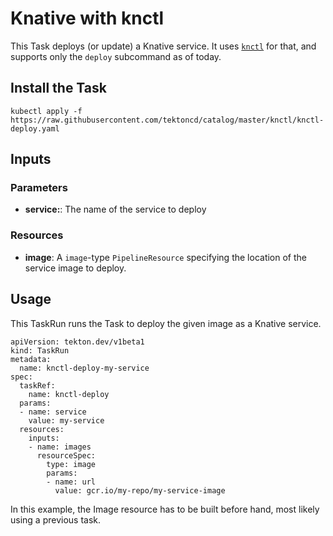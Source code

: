 # Knative with knctl

This Task deploys (or update) a Knative service. It uses
[`knctl`](https://github.com/cppforlife/knctl) for that, and supports
only the `deploy` subcommand as of today.

## Install the Task

```
kubectl apply -f https://raw.githubusercontent.com/tektoncd/catalog/master/knctl/knctl-deploy.yaml
```

## Inputs

### Parameters

* **service:**: The name of the service to deploy

### Resources

* **image**: A `image`-type `PipelineResource` specifying the location of the
  service image to deploy.

## Usage

This TaskRun runs the Task to deploy the given image as a Knative service.

```
apiVersion: tekton.dev/v1beta1
kind: TaskRun
metadata:
  name: knctl-deploy-my-service
spec:
  taskRef:
    name: knctl-deploy
  params:
  - name: service
    value: my-service
  resources:
    inputs:
    - name: images
      resourceSpec:
        type: image
        params:
        - name: url
          value: gcr.io/my-repo/my-service-image
```

In this example, the Image resource has to be built before hand, most
likely using a previous task.
